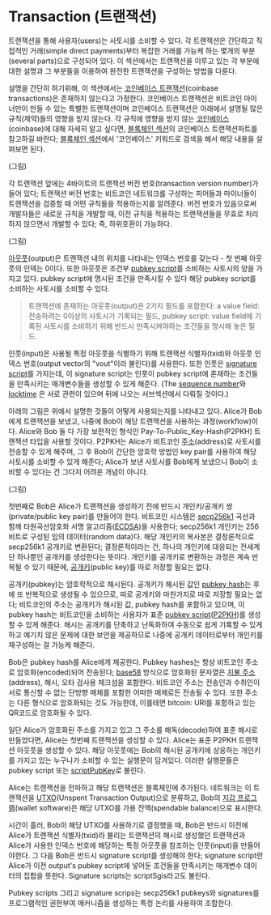 # Transaction \(트랜잭션\)

트랜잭션을 통해 사용자\(users\)는 사토시를 소비할 수 있다. 각 트랜잭션은 간단하고 직접적인 거래\(simple direct payments\)부터 복잡한 거래를 가능케 하는 몇개의 부분\(several parts\)으로 구성되어 있다. 이 섹션에서는 트랜잭션을 이루고 있는 각 부분에 대한 설명과 그 부분들을 이용하여 완전한 트랜잭션을 구성하는 방법을 다룬다.

설명을 간단히 하기위해, 이 섹션에서는 [코인베이스 트랜잭션](https://bitcoin.org/en/glossary/coinbase-transaction)\(coinbase transactions\)은 존재하지 않는다고 가정한다. 코인베이스 트랜잭션은 비트코인 마이너만이 만들 수 있는 특별한 트랜잭션이며 코인베이스 트랜잭션은 아래에서 설명될 많은 규칙\(제약\)들의 영향을 받지 않는다. 각 규칙에 영향을 받지 않는 [코인베이스](https://bitcoin.org/en/glossary/coinbase-transaction)\(coinbase\)에 대해 자세히 알고 싶다면, [블록체인 섹션](https://books-and-cows.gitbooks.io/bitcoin-developer-guide-in-korean/content/blockchain.html)의 코인베이스 트랜잭션파트를 참고하길 바란다; [블록체인 섹션](https://books-and-cows.gitbooks.io/bitcoin-developer-guide-in-korean/content/blockchain.html)에서 '코인베이스' 키워드로 검색을 해서 해당 내용을 살펴보면 된다.

\(그림\)

각 트랜잭션 앞에는 4바이트의 트랜잭션 버전 번호\(transaction version number\)가 들어 있다; 트랜잭션 버전 번호는 비트코인 네트워크를 구성하는 피어들과 마이너들이 트랜잭션을 검증할 때 어떤 규칙들을 적용하는지를 알려준다. 버전 번호가 있음으로써 개발자들은 새로운 규칙을 개발할 때, 이전 규칙을 적용하는 트랜잭션들을 무효로 처리하지 않으면서 개발할 수 있다; 즉, 하위호환이 가능하다.

\(그림\)

[아웃풋](https://bitcoin.org/en/glossary/output)\(output\)은 트랜잭션 내의 위치를 나타내는 인덱스 번호를 갖는다 - 첫 번째 아웃풋의 인덱는 0이다. 또한 아웃풋은 조건부 [pubkey script](https://bitcoin.org/en/glossary/pubkey-script)를 소비하는 사토시의 양을 가지고 있다. pubkey script에 명시된 조건을 만족시킬 수 있다 해당 pubkey script를 소비하는 사토시를 소비할 수 있다.

> 트랜잭션에 존재하는 아웃풋\(output\)은 2가지 필드를 포함한다: a value field: 전송하려는 0이상의 사토시가 기록되는 필드, pubkey script: value field에 기록된 사토시를 소비하기 위해 반드시 만족시켜야하는 조건들을 명시해 놓은 필드.

인풋\(input\)은 사용될 특정 아웃풋을 식별하기 위해 트랜잭션 식별자\(txid\)와 아웃풋 인덱스 번호\(output vector의 "vout"이라 불린다\)를 사용한다. 또한 인풋은 [signature script](https://bitcoin.org/en/glossary/signature-script)를 가지는데, 이 signature script는 인풋이 pubkey script에 존재하는 조건들을 만족시키는 매개변수들을 생성할 수 있게 해준다. \(The [sequence number](https://bitcoin.org/en/glossary/sequence-number)와  [locktime](https://bitcoin.org/en/glossary/locktime) 은 서로 관련이 있으며 뒤에 나오는 서브섹션에서 다뤄질 것이다.\)

아래의 그림은 위에서 설명한 것들이 어떻게 사용되는지를 나타내고 있다. Alice가 Bob에게 트랜잭션을 보냈고, 나중에 Bob이 해당 트랜잭션을 사용하는 과정\(workflow\)이다. Alice와 Bob 둘 다 가장 보편적인 형식인 Pay-To-Public\_Key-Hash\(P2PKH\) 트랜잭션 타입을 사용할 것이다. P2PKH는 Alice가 비트코인 [주소](https://bitcoin.org/en/glossary/address)\(address\)로 사토시를 전송할 수 있게 해주며, 그 후 Bob이 간단한 암호학 방법인 key pair를 사용하여 해당 사토시를 소비할 수 있게 해준다; Alice가 보낸 사토시를 Bob에게 보냈으니 Bob이 소비할 수 있다는 건 그다지 어려운 개념이 아니다.

\(그림\)

첫번째로 Bob은 Alice가 트랜잭션을 생성하기 전에 반드시 개인키/공개키 쌍\(private/public key pair\)를 만들어야 한다. 비트코인 시스템은 [secp256k1](http://www.secg.org/sec2-v2.pdf) 곡선과 함께 타원곡선암호화 서명 알고리즘\([ECDSA](https://en.wikipedia.org/wiki/Elliptic_Curve_Digital_Signature_Algorithm)\)을 사용한다; secp256k1 개인키는 256비트로 구성된 임의 데이터\(random data\)다. 해당 개인키의 복사본은 결정론적으로 secp256k1 공개키로 변환된다; 결정론적이라는 건, 하나의 개인키에 대응되는 전세계 단 하나뿐인 공개키를 생성한다는 뜻이다. 개인키를 공개키로 변환하는 과정은 계속 반복될 수 있기 때문에, [공개키](https://bitcoin.org/en/glossary/public-key)\(public key\)를 따로 저장할 필요는 없다.

공개키\(pubkey\)는 암호학적으로 해시된다. 공개키가 해시된 값인 [pubkey hash](https://bitcoin.org/en/glossary/p2pkh-address)는 후에 또 반복적으로 생성될 수 있으므로, 따로 공개키와 마찬가지로 따로 저장할 필요는 없다; 비트코인의 주소는 공개키가 해시된 값, pubkey hash를 포함하고 있으며, 이 pubkey hash는 비트코인을 소비하는 사용자가 표준 [pubkey script](https://bitcoin.org/en/glossary/pubkey-script)\([P2PKH](https://bitcoin.org/en/glossary/p2pkh-address)\)를 생성할 수 있게 해준다. 해시는 공개키를 단축하고 난독화하여 수동으로 쉽게 기록할 수 있게하고 예기치 않은 문제에 대한 보안을 제공하므로 나중에 공개키 데이터로부터 개인키를 재구성하는 걸 가능케 해준다.

Bob은 pubkey hash를 Alice에게 제공한다. Pubkey hashes는 항상 비트코인 주소로 암호화\(encoded\)되어 전송된다; [base58](https://bitcoin.org/en/glossary/base58check) 방식으로 암호화된 문자열은 [지불 주소](https://bitcoin.org/en/glossary/address)\(address\), 해시, 오타 검사용 체크섬을 포함한다. 비트코인 주소는 전송인과 수취인이 서로 통신할 수 없는 단방향 매체를 포함한 어떠한 매체로든 전송될 수 있다. 또한 주소는 다른 형식으로 암호화되는 것도 가능한데, 이를테면 bitcoin: URI를 포함하고 있는 QR코드로 암호화될 수 있다.

일단 Alice가 암호화된 주소를 가지고 있고 그 주소를 해독\(decode\)하여 표준 해시로 만들었다면, Alice는 첫번째 트랜잭션을 생성할 수 있다. Alice는 표준 P2PKH 트랜잭션 아웃풋을 생성할 수 있다. 해당 아웃풋에는 Bob의 해시된 공개키에 상응하는 개인키를 가지고 있는 누구나가 소비할 수 있는 실행문이 담겨있다. 이러한 실행문들은 pubkey script 또는 [scriptPubKey](https://bitcoin.org/en/glossary/pubkey-script)로 불린다.

Alice는 트랜잭션을 전파하고 해당 트랜잭션은 블록체인에 추가된다. 네트워크는 이 트랜잭션을 [UTXO](https://bitcoin.org/en/glossary/unspent-transaction-output)\(Unspent Transaction Output\)으로 분류하고, Bob의 [지갑 프로그램](https://bitcoin.org/en/glossary/wallet)\(wallet software\)은 해당 UTXO를 가용 잔액\(spendable balance\)으로 표시한다.

시간이 흘러, Bob이 해당 UTXO를 사용하기로 결정했을 때, Bob은 반드시 이전에 Alice가 트랜잭션 식별자\(txid\)라 불리는 트랜잭션의 해시로 생성했던 트랜잭션과 Alice가 사용한 인덱스 번호에 해당하는 특정 아웃풋을 참조하는 인풋\(input\)을 만들어야한다. 그 다음 Bob은 반드시 signature script를 생성해야 한다; signature script란 Alice가 이전 output's pubkey script에 넣어둔 조건들을 만족시키는 매개변수 데이터의 집합을 뜻한다. Signature scripts는 scriptSgis라고도 불린다.

Pubkey scripts 그리고 signature scrips는 secp256k1 pubkeys와 signatures를 프로그램적인 권한부여 매커니즘을 생성하는 특정 논리를 사용하여 조합한다.

